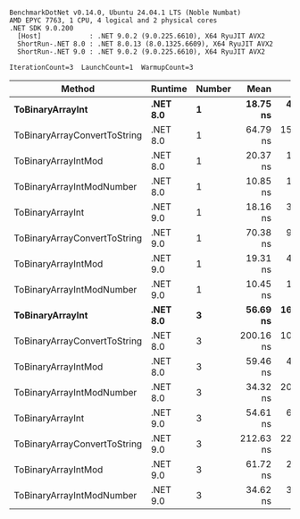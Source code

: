 ```

BenchmarkDotNet v0.14.0, Ubuntu 24.04.1 LTS (Noble Numbat)
AMD EPYC 7763, 1 CPU, 4 logical and 2 physical cores
.NET SDK 9.0.200
  [Host]            : .NET 9.0.2 (9.0.225.6610), X64 RyuJIT AVX2
  ShortRun-.NET 8.0 : .NET 8.0.13 (8.0.1325.6609), X64 RyuJIT AVX2
  ShortRun-.NET 9.0 : .NET 9.0.2 (9.0.225.6610), X64 RyuJIT AVX2

IterationCount=3  LaunchCount=1  WarmupCount=3  

```
| Method                       | Runtime  | Number | Mean      | Error     | StdDev   | Min       | Max       | Gen0   | Allocated |
|----------------------------- |--------- |------- |----------:|----------:|---------:|----------:|----------:|-------:|----------:|
| **ToBinaryArrayInt**             | **.NET 8.0** | **1**      |  **18.75 ns** |  **4.642 ns** | **0.254 ns** |  **18.46 ns** |  **18.94 ns** | **0.0019** |      **32 B** |
| ToBinaryArrayConvertToString | .NET 8.0 | 1      |  64.79 ns | 15.365 ns | 0.842 ns |  63.85 ns |  65.46 ns | 0.0057 |      96 B |
| ToBinaryArrayIntMod          | .NET 8.0 | 1      |  20.37 ns |  1.533 ns | 0.084 ns |  20.30 ns |  20.47 ns | 0.0019 |      32 B |
| ToBinaryArrayIntModNumber    | .NET 8.0 | 1      |  10.85 ns |  1.966 ns | 0.108 ns |  10.72 ns |  10.91 ns | 0.0019 |      32 B |
| ToBinaryArrayInt             | .NET 9.0 | 1      |  18.16 ns |  3.239 ns | 0.178 ns |  17.97 ns |  18.33 ns | 0.0019 |      32 B |
| ToBinaryArrayConvertToString | .NET 9.0 | 1      |  70.38 ns |  9.932 ns | 0.544 ns |  69.87 ns |  70.95 ns | 0.0057 |      96 B |
| ToBinaryArrayIntMod          | .NET 9.0 | 1      |  19.31 ns |  4.329 ns | 0.237 ns |  19.05 ns |  19.52 ns | 0.0019 |      32 B |
| ToBinaryArrayIntModNumber    | .NET 9.0 | 1      |  10.45 ns |  1.506 ns | 0.083 ns |  10.37 ns |  10.53 ns | 0.0019 |      32 B |
| **ToBinaryArrayInt**             | **.NET 8.0** | **3**      |  **56.69 ns** | **16.109 ns** | **0.883 ns** |  **55.68 ns** |  **57.28 ns** | **0.0057** |      **96 B** |
| ToBinaryArrayConvertToString | .NET 8.0 | 3      | 200.16 ns | 10.978 ns | 0.602 ns | 199.75 ns | 200.85 ns | 0.0176 |     296 B |
| ToBinaryArrayIntMod          | .NET 8.0 | 3      |  59.46 ns |  4.380 ns | 0.240 ns |  59.21 ns |  59.69 ns | 0.0057 |      96 B |
| ToBinaryArrayIntModNumber    | .NET 8.0 | 3      |  34.32 ns | 20.716 ns | 1.136 ns |  33.59 ns |  35.63 ns | 0.0057 |      96 B |
| ToBinaryArrayInt             | .NET 9.0 | 3      |  54.61 ns |  6.104 ns | 0.335 ns |  54.26 ns |  54.93 ns | 0.0057 |      96 B |
| ToBinaryArrayConvertToString | .NET 9.0 | 3      | 212.63 ns | 22.027 ns | 1.207 ns | 211.68 ns | 213.99 ns | 0.0176 |     296 B |
| ToBinaryArrayIntMod          | .NET 9.0 | 3      |  61.72 ns |  2.697 ns | 0.148 ns |  61.60 ns |  61.88 ns | 0.0057 |      96 B |
| ToBinaryArrayIntModNumber    | .NET 9.0 | 3      |  34.62 ns |  3.602 ns | 0.197 ns |  34.44 ns |  34.83 ns | 0.0057 |      96 B |
